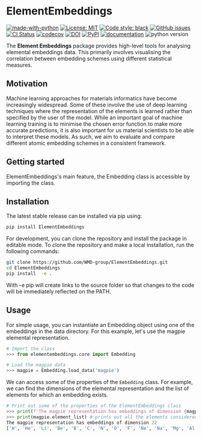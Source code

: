 ElementEmbeddings
====

[![made-with-python](https://img.shields.io/badge/Made%20with-Python-1f425f.svg)](https://www.python.org/)
[![License: MIT](https://img.shields.io/badge/License-MIT-yellow.svg)](https://opensource.org/licenses/MIT)
[![Code style: black](https://img.shields.io/badge/code%20style-black-000000.svg)](https://github.com/psf/black)
[![GitHub issues](https://img.shields.io/github/issues-raw/WMD-Group/ElementEmbeddings)](https://github.com/WMD-group/ElementEmbeddings/issues)
[![CI Status](https://github.com/WMD-group/ElementEmbeddings/actions/workflows/ci.yml/badge.svg)](https://github.com/WMD-group/ElementEmbeddings/actions/workflows/ci.yml)
[![codecov](https://codecov.io/gh/WMD-group/ElementEmbeddings/branch/main/graph/badge.svg?token=OCMIM5SHL0)](https://codecov.io/gh/WMD-group/ElementEmbeddings)
[![DOI](https://zenodo.org/badge/493285385.svg)](https://zenodo.org/badge/latestdoi/493285385)
[![PyPI](https://img.shields.io/pypi/v/ElementEmbeddings)](https://pypi.org/project/ElementEmbeddings/)
[![documentation](https://img.shields.io/badge/docs-mkdocs%20material-blue.svg?style=flat)](https://wmd-group.github.io/ElementEmbeddings/)
![python version](https://img.shields.io/pypi/pyversions/elementembeddings)


The **Element Embeddings** package provides high-level tools for analysing elemental
embeddings data. This primarily involves visualising the correlation between
embedding schemes using different statistical measures.

Motivation
--------

Machine learning approaches for materials informatics have become increasingly
widespread. Some of these involve the use of deep learning
techniques where the representation of the elements is learned
rather than specified by the user of the model. While an important goal of
machine learning training is to minimise the chosen error function to make more
accurate predictions, it is also important for us material scientists to be able
to interpret these models. As such, we aim to evaluate and compare different atomic embedding
schemes in a consistent framework.

Getting started
--------

ElementEmbeddings's main feature, the Embedding class is accessible by
importing the class.

Installation
--------
The latest stable release can be installed via pip using:
```bash
pip install ElementEmbeddings
```

For development, you can clone the repository and install the package in editable mode.
To clone the repository and make a local installation, run the following commands:

```bash
git clone https://github.com/WMD-group/ElementEmbeddings.git
cd ElementEmbeddings
pip install  -e .
```

With -e pip will create links to the source folder so that changes to the code will be immediately reflected on the PATH.

Usage
--------

For simple usage, you can instantiate an Embedding object using one of the embeddings in the data directory. For this example, let's use the magpie elemental representation.

```python
# Import the class
>>> from elementembeddings.core import Embedding

# Load the magpie data
>>> magpie = Embedding.load_data('magpie')
```

We can access some of the properties of the `Embedding` class. For example, we can find the dimensions of the elemental representation and the list of elements for which an embedding exists.

```python
# Print out some of the properties of the ElementEmbeddings class
>>> print(f'The magpie representation has embeddings of dimension {magpie.dim}') 
>>> print(magpie.element_list) # prints out all the elements considered for this representation
The magpie representation has embeddings of dimension 22
['H', 'He', 'Li', 'Be', 'B', 'C', 'N', 'O', 'F', 'Ne', 'Na', 'Mg', 'Al', 'Si', 'P', 'S', 'Cl', 'Ar', 'K', 'Ca', 'Sc', 'Ti', 'V', 'Cr', 'Mn', 'Fe', 'Co', 'Ni', 'Cu', 'Zn', 'Ga', 'Ge', 'As', 'Se', 'Br', 'Kr', 'Rb', 'Sr', 'Y', 'Zr', 'Nb', 'Mo', 'Tc', 'Ru', 'Rh', 'Pd', 'Ag', 'Cd', 'In', 'Sn', 'Sb', 'Te', 'I', 'Xe', 'Cs', 'Ba', 'La', 'Ce', 'Pr', 'Nd', 'Pm', 'Sm', 'Eu', 'Gd', 'Tb', 'Dy', 'Ho', 'Er', 'Tm', 'Yb', 'Lu', 'Hf', 'Ta', 'W', 'Re', 'Os', 'Ir', 'Pt', 'Au', 'Hg', 'Tl', 'Pb', 'Bi', 'Po', 'At', 'Rn', 'Fr', 'Ra', 'Ac', 'Th', 'Pa', 'U', 'Np', 'Pu', 'Am', 'Cm', 'Bk']
```

